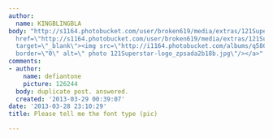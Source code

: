 ```yaml
---
author:
  name: KINGBLINGBLA
body: "http://s1164.photobucket.com/user/broken619/media/extras/121Superstar-logo_zpsada2b18b.jpg.html\r\n\r\n[IMG]http://i1164.photobucket.com/albums/q580/broken619/extras/121Superstar-logo_zpsada2b18b.jpg[/IMG]\r\n\r\n<a
  href=\"http://s1164.photobucket.com/user/broken619/media/extras/121Superstar-logo_zpsada2b18b.jpg.html\"
  target=\"_blank\"><img src=\"http://i1164.photobucket.com/albums/q580/broken619/extras/121Superstar-logo_zpsada2b18b.jpg\"
  border=\"0\" alt=\" photo 121Superstar-logo_zpsada2b18b.jpg\"/></a>"
comments:
- author:
    name: defiantone
    picture: 126244
  body: duplicate post. answered.
  created: '2013-03-29 00:39:07'
date: '2013-03-28 23:10:29'
title: Please tell me the font type (pic)

---
```

